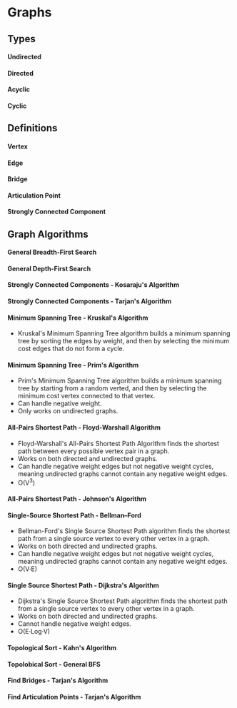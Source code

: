 # Graphs

## Types

#### Undirected
#### Directed
#### Acyclic
#### Cyclic

## Definitions
#### Vertex
#### Edge
#### Bridge
#### Articulation Point
#### Strongly Connected Component

## Graph Algorithms

#### General Breadth-First Search
#### General Depth-First Search

#### Strongly Connected Components - Kosaraju's Algorithm
#### Strongly Connected Components - Tarjan's Algorithm

#### Minimum Spanning Tree - Kruskal's Algorithm 
   - Kruskal's Minimum Spanning Tree algorithm builds a minimum spanning tree by sorting the edges by weight, and then by selecting the minimum cost edges that do not form a cycle.
#### Minimum Spanning Tree - Prim's Algorithm
   - Prim's Minimum Spanning Tree algorithm builds a minimum spanning tree by starting from a random verted, and then by selecting the minimum cost vertex connected to that vertex.
   - Can handle negative weight.
   - Only works on undirected graphs.

#### All-Pairs Shortest Path - Floyd-Warshall Algorithm
   - Floyd-Warshall's All-Pairs Shortest Path Algorithm finds the shortest path between every possible vertex pair in a graph.
   - Works on both directed and undirected graphs.
   - Can handle negative weight edges but not negative weight cycles, meaning undirected graphs cannot contain any negative weight edges.
   - O(V<sup>3</sup>)
#### All-Pairs Shortest Path - Johnson's Algorithm

#### Single-Source Shortest Path - Bellman–Ford
   - Bellman-Ford's Single Source Shortest Path algorithm finds the shortest path from a single source vertex to every other vertex in a graph.
   - Works on both directed and undirected graphs.
   - Can handle negative weight edges but not negative weight cycles, meaning undirected graphs cannot contain any negative weight edges.
   - O(V·E)
#### Single Source Shortest Path - Dijkstra's Algorithm
   - Dijkstra's Single Source Shortest Path algorithm finds the shortest path from a single source vertex to every other vertex in a graph.
   - Works on both directed and undirected graphs.
   - Cannot handle negative weight edges. 
   - O(E·Log·V)

#### Topological Sort - Kahn's Algorithm
#### Topolobical Sort - General BFS

#### Find Bridges - Tarjan's Algorithm
#### Find Articulation Points - Tarjan's Algorithm
